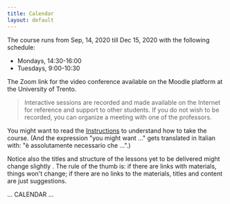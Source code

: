 ```yaml
---
title: Calendar
layout: default
---
```


The course runs from Sep, 14, 2020 till Dec 15, 2020 with the following
schedule:

-   Mondays, 14:30-16:00
-   Tuesdays, 9:00-10:30

The Zoom link for the video conference available on the Moodle platform
at the University of Trento.

> Interactive sessions are recorded and made available on the Internet for
> reference and support to other students. If you do not wish to be
> recorded, you can organize a meeting with one of the professors.

You might want to read the [Instructions](./instructions) to
understand how to take the course. (And the expression \"you might want
...\" gets translated in Italian with: \"è assolutamente necessario che
...\".)

Notice also the titles and structure of the lessons yet to be delivered
might change slightly . The rule of the thumb is: if there are links
with materials, things won\'t change; if there are no links to the
materials, titles and content are just suggestions.

... CALENDAR ...

